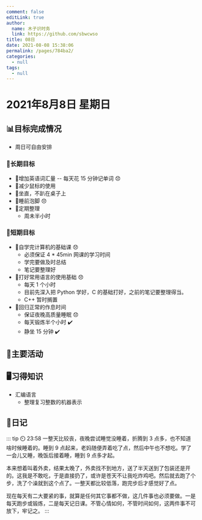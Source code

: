 ```yaml
---
comment: false
editLink: true
author: 
  name: 木子识时务
  link: https://github.com/sbwcwso
title: 08日
date: 2021-08-08 15:38:06
permalink: /pages/784ba2/
categories: 
  - null
tags: 
  - null
---
```


# 2021年8月8日 星期日

## 📊目标完成情况

- 周日可自由安排

### 🐺长期目标

- 🚢增加英语词汇量 -- 每天花 15 分钟记单词 😞
- 🚢减少鼠标的使用
- 🚢坐直，不趴在桌子上
- 🚢睡前泡脚  😞
- 🚢定期整理
  - 周未半小时

### 🐆短期目标

- 🚗自学完计算机的基础课 😞
  - 必须保证 4 * 45min 网课的学习时间
  - 学完要做及时总结
  - 笔记要整理好
- 🚗打好常用语言的使用基础  😞
  - 每天 1 个小时
  - 目前先深入把 Python 学好，C 的基础打好，之前的笔记要整理得当。
  - C++ 暂时搁置
- 🚗回归正常的作息时间
  - 保证夜晚高质量睡眠 😞
  - 每天锻炼半个小时  ✔️
  - 静坐 15 分钟  ✔️

## 🏃主要活动

## 🖥️习得知识

- 汇编语言
  - 整理复习整数的机器表示

## 🤔日记

::: tip ⏲️ 23:58
一整天比较丧，夜晚尝试睡觉没睡着，折腾到 3 点多，也不知道啥时候睡着的。睡到 9 点起来，老妈随便弄着吃了点，然后中午也不想吃。学了一会儿又睡，晚饭后接着睡，睡到 9 点多才起。

本来想着叫着外卖，结果太晚了，外卖找不到地方，送了半天送到了包装还是开的。这我是不敢吃，于是直接扔了，或许是苍天不让我吃炸鸡吧。然后就去跑了个步，洗了个澡就到这个点了。一整天都比较低落，跑完步后才感觉好了点。

现在每天有二大要紧的事，就算是任何其它事都不做，这几件事也必须要做。一是每天跑步或锻炼，二是每天记日课。不管心情如何，不管时间如何，这两件事不可放下，牢记之。
:::
